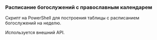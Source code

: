 ### Расписание богослужений с православным календарем

Скрипт на PowerShell для построения таблицы с расписанием богослужений на неделю.

Используется внешний API.

